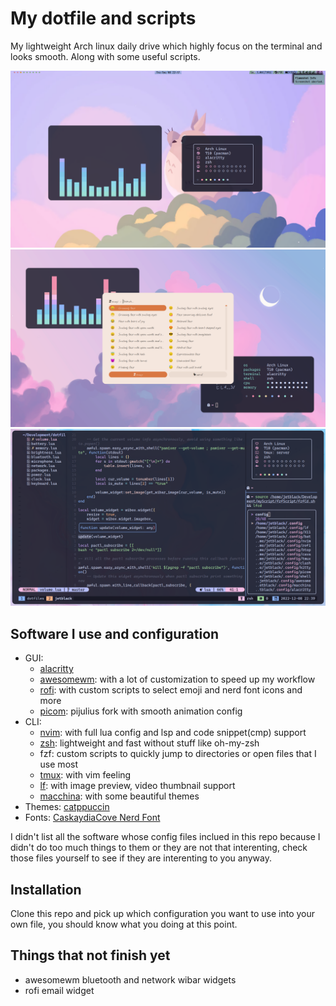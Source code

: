 # My dotfile and scripts
My lightweight Arch linux daily drive which highly focus on the terminal and looks smooth. Along with some useful scripts.

![](assets/screenshot2.png)
![](assets/screenshot3.png)
![](assets/screenshot1.png)


## Software I use and configuration
* GUI:
  * [alacritty](https://github.com/GrenicMars/dotfiles/tree/master/config/alacritty)
  * [awesomewm](https://github.com/GrenicMars/dotfiles/tree/master/config/awesome): with a lot of customization to speed up my workflow 
  * [rofi](https://github.com/GrenicMars/dotfiles/tree/master/config/rofi): with custom scripts to select emoji and nerd font icons and more
  * [picom](https://github.com/GrenicMars/dotfiles/tree/master/config/picom): pijulius fork with smooth animation config
* CLI:
  * [nvim](https://github.com/GrenicMars/dotfiles/tree/master/config/nvim): with full lua config and lsp and code snippet(cmp) support
  * [zsh](https://github.com/GrenicMars/dotfiles/tree/master/config/shell/zsh): lightweight and fast without stuff like oh-my-zsh
  * fzf: custom scripts to quickly jump to directories or open files that I use most 
  * [tmux](https://github.com/GrenicMars/dotfiles/tree/master/config/tmux): with vim feeling
  * [lf](https://github.com/GrenicMars/dotfiles/tree/master/config/lf): with image preview, video thumbnail support
  * [macchina](https://github.com/GrenicMars/dotfiles/tree/master/config/macchina): with some beautiful themes
* Themes: [catppuccin](https://github.com/catppuccin/catppuccin) 
* Fonts: [CaskaydiaCove Nerd Font](https://github.com/eliheuer/caskaydia-cove)

I didn't list all the software whose config files inclued in this repo because I didn't do too much things to them or they are not that interenting, check those files yourself to see if they are interenting to you anyway.

## Installation
Clone this repo and pick up which configuration you want to use into your own file, you should know what you doing at this point.

## Things that not finish yet
* awesomewm bluetooth and network wibar widgets
* rofi email widget
